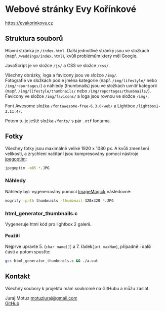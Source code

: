 # Webové stránky Evy Kořínkové

<https://evakorinkova.cz>

## Struktura souborů

Hlavní stránka je `/index.html`. Další jednotlivé stránky jsou ve složkách (např. `/weddings/index.html`), kvůli problémům který měl Google.

JavaScript je ve složce `/js/` a CSS ve složce `/css/`.

Všechny obrázky, loga a favicony jsou ve složce `/img/`.  
Fotografie ve složkách podle jména kategorie (např. `/img/lifestyle/` nebo `/img/reportages/`) a náhledy (thumbnails) jsou ve složkách uvnitř kategorií (např. `/img/lifestyle/thumbnails/` nebo `/img/reportages/thumbnails/`).  
Favicony ve složce `/img/favicons/` a loga jsou rovnou ve složce `/img/`.

Font Awesome složka `/fontawesome-free-6.3.0-web/` a Lightbox `/lightbox2-2.11.4/`.

Potom tu je ještě složka `/fonts/` s pár `.otf` fontama.

## Fotky

Všechny fotky jsou maximálně veliké 1920 x 1080 px. A kvůli zmenšení velikosti, a zrychlení načítání jsou kompresovány pomocí nástroje [jpegoptim](https://github.com/tjko/jpegoptim):

```sh
jpegoptim -m85 *.JPG
```

### Náhledy

Náhledy byli vygenerovány pomocí [ImageMagick](https://imagemagick.org/) následovně:

```sh
mogrify -path thumbnails -thumbnail 320x320 *.JPG
```

### html_generator_thumbnails.c

Vygeneruje html kód pro lightbox 2 galerii.

#### Použití

Nejprve upravte 5. (`char name[]`) a 7. řádek(`int maxNum`), případně i další části a potom spusťte:

```sh
gcc html_generator_thumbnails.c && ./a.out
```

## Kontakt

Všechny soubory k projektu mám soukromě na GitHubu a můžu zaslat.

Juraj Motuz <motuzjuraj@gmail.com>  
[GitHub](https://github.com/motuzj)
